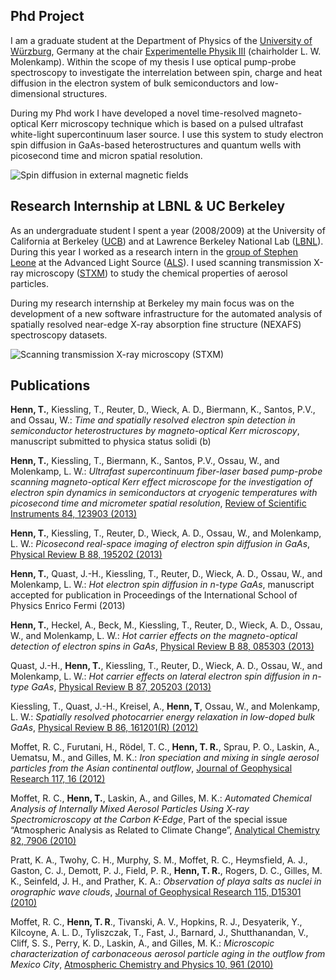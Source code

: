 ## Phd Project
I am a graduate student at the Department of Physics of the [University of Würzburg](http://www.uni-wuerzburg.de/en/new/), Germany  at the chair [Experimentelle Physik III](http://www.physik.uni-wuerzburg.de/EP3/) (chairholder L. W. Molenkamp). Within the scope of my thesis I use optical pump-probe spectroscopy to investigate the interrelation between spin, charge and heat diffusion in the electron system of bulk semiconductors and low-dimensional structures.

During my Phd work I have developed a novel time-resolved magneto-optical Kerr microscopy technique which is based on a pulsed ultrafast white-light supercontinuum laser source. I use this system to study electron spin diffusion in GaAs-based heterostructures and quantum wells with picosecond time and micron spatial resolution.

![](http://www.tobiashenn.com/images/magneto_diffusion.png "Spin diffusion in external magnetic fields")

## Research Internship at LBNL & UC Berkeley
As an undergraduate student I spent a year (2008/2009) at the University of California at Berkeley ([UCB](http://www.berkeley.edu/index.html)) and at Lawrence Berkeley National Lab ([LBNL](http://www.lbl.gov)). During this year I worked as a research intern in the [group of Stephen Leone](http://www.cchem.berkeley.edu/leonegrp/) at the Advanced Light Source ([ALS](http://www-als.lbl.gov)). I used  scanning transmission X-ray microscopy ([STXM](http://beamline1102.als.lbl.gov)) to study the chemical properties of aerosol particles. 

During my research internship at Berkeley my main focus was on the development of a new software infrastructure for the automated analysis of spatially resolved near-edge X-ray absorption fine structure (NEXAFS) spectroscopy datasets.

![](http://www.tobiashenn.com/images/stxm.png "Scanning transmission X-ray microscopy (STXM)")

## Publications
**Henn, T.**, Kiessling, T., Reuter, D., Wieck, A. D., Biermann, K., Santos, P.V., and Ossau, W.: *Time and spatially resolved electron spin detection in semiconductor heterostructures by magneto-optical Kerr microscopy*, manuscript submitted to physica status solidi (b)

**Henn, T.**, Kiessling, T., Biermann, K., Santos, P.V., Ossau, W., and Molenkamp, L. W.: *Ultrafast supercontinuum fiber-laser based pump-probe scanning magneto-optical Kerr effect microscope for the investigation of electron spin dynamics in semiconductors at cryogenic temperatures with picosecond time and micrometer spatial resolution*, [Review of Scientific Instruments 84, 123903 (2013)](http://dx.doi.org/10.1063/1.4842276)

**Henn, T.**, Kiessling, T., Reuter, D., Wieck, A. D., Ossau, W., and Molenkamp, L. W.: *Picosecond real-space imaging of electron spin diffusion in GaAs*, [Physical Review B 88, 195202 (2013)](http://dx.doi.org/10.1103/PhysRevB.88.195202)

**Henn, T.**, Quast, J.-H., Kiessling, T., Reuter, D., Wieck, A. D., Ossau, W., and Molenkamp, L. W.: *Hot electron spin diffusion in n-type GaAs*, manuscript accepted for publication in Proceedings of the International School of Physics Enrico Fermi (2013)

**Henn, T.**, Heckel, A., Beck, M., Kiessling, T., Reuter, D., Wieck, A. D., Ossau, W., and Molenkamp, L. W.: *Hot carrier effects on the magneto-optical detection of electron spins in GaAs*, [Physical Review B 88, 085303 (2013)](http://dx.doi.org/10.1103/PhysRevB.88.085303)

Quast, J.-H., **Henn, T.**, Kiessling, T., Reuter, D., Wieck, A. D., Ossau, W., and Molenkamp, L. W.: *Hot carrier effects on lateral electron spin diffusion in n-type GaAs*, [Physical Review B 87, 205203 (2013)](http://dx.doi.org/10.1103/PhysRevB.87.205203)

Kiessling, T., Quast, J.-H., Kreisel, A., **Henn, T**, Ossau, W., and Molenkamp, L. W.: *Spatially resolved photocarrier energy relaxation in low-doped bulk GaAs*, [Physical Review B 86, 161201(R) (2012)](http://dx.doi.org/10.1103/PhysRevB.86.161201)

Moffet, R. C., Furutani, H., Rödel, T. C., **Henn, T. R.**, Sprau, P. O., Laskin, A., Uematsu, M., and Gilles, M. K.: *Iron speciation and mixing in single aerosol particles from the Asian continental outflow*, [Journal of Geophysical Research 117, 16 (2012)](http://dx.doi.org/10.1029/2011JD016746)

Moffet, R. C., **Henn, T.**, Laskin, A., and Gilles, M. K.: *Automated Chemical Analysis of Internally Mixed Aerosol Particles Using X-ray Spectromicroscopy at the Carbon K-Edge*, Part of the special issue “Atmospheric Analysis as Related to Climate Change”, [Analytical Chemistry 82, 7906 (2010)](http://dx.doi.org/10.1021/ac1012909)

Pratt, K. A., Twohy, C. H., Murphy, S. M., Moffet, R. C., Heymsfield, A. J., Gaston, C. J., Demott, P. J., Field, P. R., **Henn, T. R.**, Rogers, D. C., Gilles, M. K., Seinfeld, J. H., and Prather, K. A.: *Observation of playa salts as nuclei in orographic wave clouds*, [Journal of Geophysical Research 115, D15301 (2010)](http://dx.doi.org/10.1029/2009JD013606)

Moffet, R. C., **Henn, T. R**., Tivanski, A. V., Hopkins, R. J., Desyaterik, Y., Kilcoyne, A. L. D., Tyliszczak, T., Fast, J., Barnard, J., Shutthanandan, V., Cliff, S. S., Perry, K. D., Laskin, A., and Gilles, M. K.: *Microscopic characterization of carbonaceous aerosol particle aging in the outflow from Mexico City*, [Atmospheric Chemistry and Physics 10, 961 (2010)](http://dx.doi.org/10.5194/acp-10-961-2010)